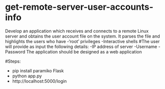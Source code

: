 # get-remote-server-user-accounts-info


Develop an application which receives and connects to a remote Linux server and obtains the user
account file on the system. It parses the file and highlights the users who have
-‘root’ privileges
-Interactive shells
#The user will provide as input the following details:
-IP address of server
-Username
-Password
The application should be designed as a web application

#Steps: 

- pip install paramiko Flask
- python app.py
- http://localhost:5000/login
